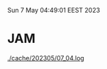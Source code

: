 Sun  7 May 04:49:01 EEST 2023
# JAM
<a href='./cache/202305/07_04.log'>./cache/202305/07_04.log</a>
